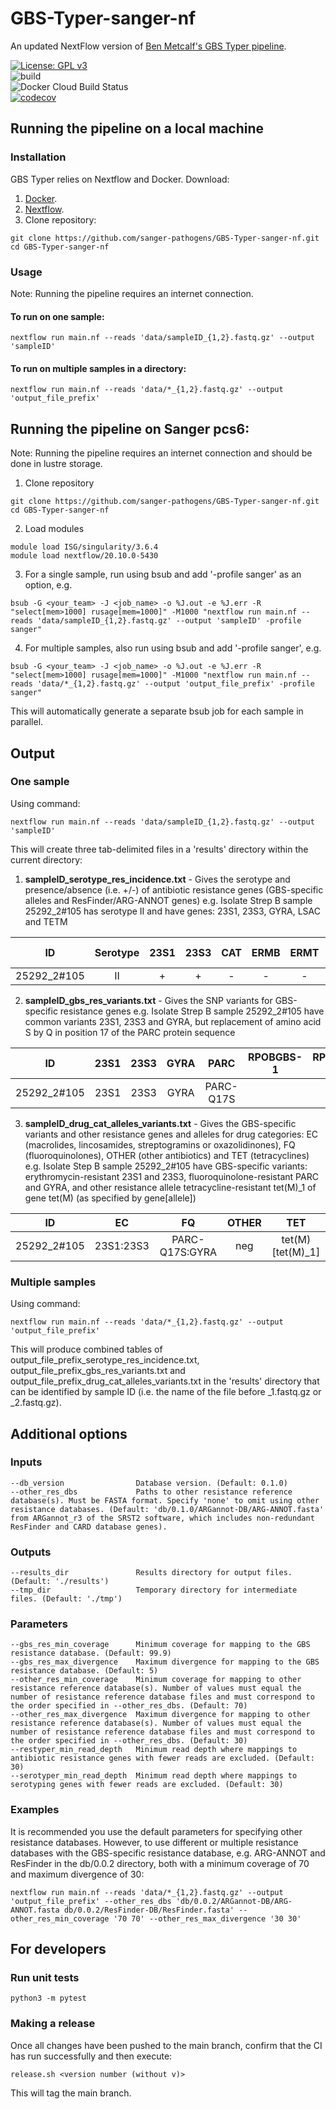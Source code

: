 # GBS-Typer-sanger-nf
An updated NextFlow version of [Ben Metcalf's GBS Typer pipeline](https://github.com/BenJamesMetcalf/GBS_Scripts_Reference).

[![License: GPL v3](https://img.shields.io/badge/License-GPL%20v3-brightgreen.svg)](https://github.com/sanger-pathogens/GBS-Typer-sanger-nf/blob/main/LICENSE)   
![build](https://github.com/sanger-pathogens/GBS-Typer-sanger-nf/workflows/build/badge.svg)  
![Docker Cloud Build Status](https://img.shields.io/docker/cloud/build/sangerpathogens/gbs-typer-sanger-nf)   
[![codecov](https://codecov.io/gh/sanger-pathogens/GBS-Typer-sanger-nf/branch/main/graph/badge.svg)](https://codecov.io/gh/sanger-pathogens/GBS-Typer-sanger-nf)   


## Running the pipeline on a local machine

### Installation
GBS Typer relies on Nextflow and Docker.
Download:
1. [Docker](https://www.docker.com/).
2. [Nextflow](https://www.nextflow.io/).
3. Clone repository:
```
git clone https://github.com/sanger-pathogens/GBS-Typer-sanger-nf.git
cd GBS-Typer-sanger-nf
```

### Usage
Note: Running the pipeline requires an internet connection.

#### To run on one sample:
```
nextflow run main.nf --reads 'data/sampleID_{1,2}.fastq.gz' --output 'sampleID'
```

#### To run on multiple samples in a directory:
```
nextflow run main.nf --reads 'data/*_{1,2}.fastq.gz' --output 'output_file_prefix'
```


## Running the pipeline on Sanger pcs6:
Note: Running the pipeline requires an internet connection and should be done in lustre storage.

1. Clone repository
```
git clone https://github.com/sanger-pathogens/GBS-Typer-sanger-nf.git
cd GBS-Typer-sanger-nf
```

2. Load modules
```
module load ISG/singularity/3.6.4
module load nextflow/20.10.0-5430
```

3. For a single sample, run using bsub and add '-profile sanger' as an option, e.g.
```
bsub -G <your_team> -J <job_name> -o %J.out -e %J.err -R "select[mem>1000] rusage[mem=1000]" -M1000 "nextflow run main.nf --reads 'data/sampleID_{1,2}.fastq.gz' --output 'sampleID' -profile sanger"
```

4. For multiple samples, also run using bsub and add '-profile sanger', e.g.
```
bsub -G <your_team> -J <job_name> -o %J.out -e %J.err -R "select[mem>1000] rusage[mem=1000]" -M1000 "nextflow run main.nf --reads 'data/*_{1,2}.fastq.gz' --output 'output_file_prefix' -profile sanger"
```
This will automatically generate a separate bsub job for each sample in parallel.


## Output

### One sample
Using command:
```
nextflow run main.nf --reads 'data/sampleID_{1,2}.fastq.gz' --output 'sampleID'
```

This will create three tab-delimited files in a 'results' directory within the current directory:
1. **sampleID_serotype_res_incidence.txt** - Gives the serotype and presence/absence (i.e. +/-) of antibiotic resistance genes (GBS-specific alleles and ResFinder/ARG-ANNOT genes)
e.g. Isolate Strep B sample 25292_2#105 has serotype II and have genes: 23S1, 23S3, GYRA, LSAC and TETM

ID | Serotype | 23S1 | 23S3 | CAT | ERMB | ERMT | FOSA | GYRA | LNUB | LSAC | MEFA | MPHC | MSRA | MSRD | PARC | RPOBGBS-1 | RPOBGBS-2 | RPOBGBS-3 | RPOBGBS-4 | SUL2 | TETB | TETL | TETM | TETO | TETS
:---: | :---: | :---: | :---: | :---: | :---: | :---: | :---: | :---: | :---: | :---: | :---: | :---: | :---: | :---: | :---: | :---: | :---: | :---: | :---: | :---: | :---: | :---: | :---: | :---: | :---:
25292_2#105 | II | + | + | - | - | - | - | + | - | + | - | - | - | - | - | - | - | - | - | - | - | - | + | - | -

2. **sampleID_gbs_res_variants.txt** - Gives the SNP variants for GBS-specific resistance genes
e.g. Isolate Strep B sample 25292_2#105 have common variants 23S1, 23S3 and GYRA, but replacement of amino acid S by Q in position 17 of the PARC protein sequence

ID | 23S1 | 23S3 | GYRA | PARC | RPOBGBS-1 | RPOBGBS-2 | RPOBGBS-3 | RPOBGBS-4
:---: | :---: | :---: | :---: | :---: | :---: | :---: | :---: | :---:
25292_2#105 | 23S1 | 23S3 | GYRA | PARC-Q17S | | | | |

3. **sampleID_drug_cat_alleles_variants.txt** - Gives the GBS-specific variants and other resistance genes and alleles for drug categories: EC (macrolides, lincosamides, streptogramins or oxazolidinones), FQ (fluoroquinolones), OTHER (other antibiotics) and TET (tetracyclines)
e.g. Isolate Step B sample 25292_2#105 have GBS-specific variants: erythromycin-resistant 23S1 and 23S3, fluoroquinolone-resistant PARC and GYRA, and other resistance allele tetracycline-resistant tet(M)_1 of gene tet(M) (as specified by gene[allele])

ID | EC | FQ | OTHER | TET
:---: | :---: | :---: | :---: | :---:
25292_2#105 | 23S1:23S3 | PARC-Q17S:GYRA | neg | tet(M)[tet(M)_1]

### Multiple samples
Using command:
```
nextflow run main.nf --reads 'data/*_{1,2}.fastq.gz' --output 'output_file_prefix'
```
This will produce combined tables of output_file_prefix_serotype_res_incidence.txt, output_file_prefix_gbs_res_variants.txt and output_file_prefix_drug_cat_alleles_variants.txt in the 'results' directory that can be identified by sample ID (i.e. the name of the file before _1.fastq.gz or _2.fastq.gz).

## Additional options
### Inputs
    --db_version                Database version. (Default: 0.1.0)
    --other_res_dbs             Paths to other resistance reference database(s). Must be FASTA format. Specify 'none' to omit using other resistance databases. (Default: 'db/0.1.0/ARGannot-DB/ARG-ANNOT.fasta' from ARGannot_r3 of the SRST2 software, which includes non-redundant ResFinder and CARD database genes).

### Outputs
    --results_dir               Results directory for output files. (Default: './results')
    --tmp_dir                   Temporary directory for intermediate files. (Default: './tmp')

### Parameters
    --gbs_res_min_coverage      Minimum coverage for mapping to the GBS resistance database. (Default: 99.9)
    --gbs_res_max_divergence    Maximum divergence for mapping to the GBS resistance database. (Default: 5)
    --other_res_min_coverage    Minimum coverage for mapping to other resistance reference database(s). Number of values must equal the number of resistance reference database files and must correspond to the order specified in --other_res_dbs. (Default: 70)
    --other_res_max_divergence  Maximum divergence for mapping to other resistance reference database(s). Number of values must equal the number of resistance reference database files and must correspond to the order specified in --other_res_dbs. (Default: 30)
    --restyper_min_read_depth   Minimum read depth where mappings to antibiotic resistance genes with fewer reads are excluded. (Default: 30)
    --serotyper_min_read_depth  Minimum read depth where mappings to serotyping genes with fewer reads are excluded. (Default: 30)

### Examples
It is recommended you use the default parameters for specifying other resistance databases. However, to use different or multiple resistance databases with the GBS-specific resistance database, e.g. ARG-ANNOT and ResFinder in the db/0.0.2 directory, both with a minimum coverage of 70 and maximum divergence of 30:
```
nextflow run main.nf --reads 'data/*_{1,2}.fastq.gz' --output 'output_file_prefix' --other_res_dbs 'db/0.0.2/ARGannot-DB/ARG-ANNOT.fasta db/0.0.2/ResFinder-DB/ResFinder.fasta' --other_res_min_coverage '70 70' --other_res_max_divergence '30 30'
```

## For developers
### Run unit tests
```
python3 -m pytest
```

### Making a release
Once all changes have been pushed to the main branch, confirm that the CI has run successfully and then execute:
```
release.sh <version number (without v)>
```
This will tag the main branch.
